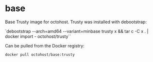 # base
Base Trusty image for octohost. Trusty was installed with debootstrap:

`debootstrap --arch=amd64 --variant=minbase trusty x && tar c -C x . | docker import - octohost/trusty``

Can be pulled from the Docker registry:

`docker pull octohost/base:trusty`
